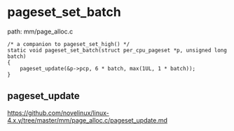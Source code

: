 pageset_set_batch
========================================

path: mm/page_alloc.c
```
/* a companion to pageset_set_high() */
static void pageset_set_batch(struct per_cpu_pageset *p, unsigned long batch)
{
    pageset_update(&p->pcp, 6 * batch, max(1UL, 1 * batch));
}
```

pageset_update
----------------------------------------

https://github.com/novelinux/linux-4.x.y/tree/master/mm/page_alloc.c/pageset_update.md
